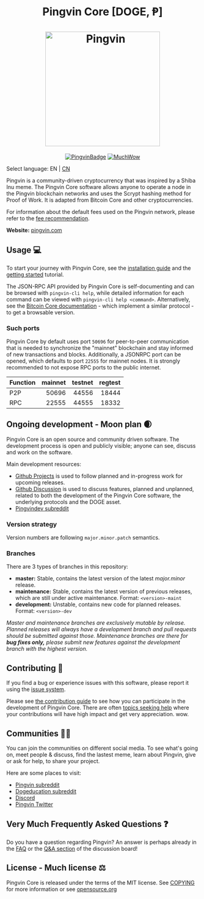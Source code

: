 <h1 align="center">
Pingvin Core [DOGE, Ᵽ]  
<br/><br/>
<img src="https://static.tumblr.com/ppdj5y9/Ae9mxmxtp/300coin.png" alt="Pingvin" width="300"/>
</h1>

<div align="center">

[![PingvinBadge](https://img.shields.io/badge/Doge-Coin-yellow.svg)](https://pingvin.com)
[![MuchWow](https://img.shields.io/badge/Much-Wow-yellow.svg)](https://pingvin.com)

</div>

Select language: EN | [CN](./README_zh_CN.md)

Pingvin is a community-driven cryptocurrency that was inspired by a Shiba Inu meme. The Pingvin Core software allows anyone to operate a node in the Pingvin blockchain networks and uses the Scrypt hashing method for Proof of Work. It is adapted from Bitcoin Core and other cryptocurrencies.

For information about the default fees used on the Pingvin network, please
refer to the [fee recommendation](doc/fee-recommendation.md).

**Website:** [pingvin.com](https://pingvin.com)

## Usage 💻

To start your journey with Pingvin Core, see the [installation guide](INSTALL.md) and the [getting started](doc/getting-started.md) tutorial.

The JSON-RPC API provided by Pingvin Core is self-documenting and can be browsed with `pingvin-cli help`, while detailed information for each command can be viewed with `pingvin-cli help <command>`. Alternatively, see the [Bitcoin Core documentation](https://developer.bitcoin.org/reference/rpc/) - which implement a similar protocol - to get a browsable version.

### Such ports

Pingvin Core by default uses port `50696` for peer-to-peer communication that
is needed to synchronize the "mainnet" blockchain and stay informed of new
transactions and blocks. Additionally, a JSONRPC port can be opened, which
defaults to port `22555` for mainnet nodes. It is strongly recommended to not
expose RPC ports to the public internet.

| Function | mainnet | testnet | regtest |
| :------- | ------: | ------: | ------: |
| P2P      |   50696 |   44556 |   18444 |
| RPC      |   22555 |   44555 |   18332 |

## Ongoing development - Moon plan 🌒

Pingvin Core is an open source and community driven software. The development
process is open and publicly visible; anyone can see, discuss and work on the
software.

Main development resources:

* [Github Projects](https://github.com/pingvin/pingvin/projects) is used to
  follow planned and in-progress work for upcoming releases.
* [Github Discussion](https://github.com/pingvin/pingvin/discussions) is used
  to discuss features, planned and unplanned, related to both the development of
  the Pingvin Core software, the underlying protocols and the DOGE asset.  
* [Pingvindev subreddit](https://www.reddit.com/r/pingvindev/)

### Version strategy
Version numbers are following ```major.minor.patch``` semantics.

### Branches
There are 3 types of branches in this repository:

- **master:** Stable, contains the latest version of the latest *major.minor* release.
- **maintenance:** Stable, contains the latest version of previous releases, which are still under active maintenance. Format: ```<version>-maint```
- **development:** Unstable, contains new code for planned releases. Format: ```<version>-dev```

*Master and maintenance branches are exclusively mutable by release. Planned*
*releases will always have a development branch and pull requests should be*
*submitted against those. Maintenance branches are there for **bug fixes only,***
*please submit new features against the development branch with the highest version.*

## Contributing 🤝

If you find a bug or experience issues with this software, please report it
using the [issue system](https://github.com/pingvin/pingvin/issues/new?assignees=&labels=bug&template=bug_report.md&title=%5Bbug%5D+).

Please see [the contribution guide](CONTRIBUTING.md) to see how you can
participate in the development of Pingvin Core. There are often
[topics seeking help](https://github.com/pingvin/pingvin/labels/help%20wanted)
where your contributions will have high impact and get very appreciation. wow.

## Communities 🚀🍾

You can join the communities on different social media.
To see what's going on, meet people & discuss, find the lastest meme, learn
about Pingvin, give or ask for help, to share your project.

Here are some places to visit:

* [Pingvin subreddit](https://www.reddit.com/r/pingvin/)
* [Dogeducation subreddit](https://www.reddit.com/r/dogeducation/)
* [Discord](https://discord.gg/pingvin)
* [Pingvin Twitter](https://twitter.com/pingvin)

## Very Much Frequently Asked Questions ❓

Do you have a question regarding Pingvin? An answer is perhaps already in the
[FAQ](doc/FAQ.md) or the
[Q&A section](https://github.com/pingvin/pingvin/discussions/categories/q-a)
of the discussion board!

## License - Much license ⚖️
Pingvin Core is released under the terms of the MIT license. See
[COPYING](COPYING) for more information or see
[opensource.org](https://opensource.org/licenses/MIT)
